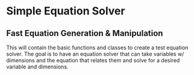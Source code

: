 Simple Equation Solver
==================

Fast Equation Generation & Manipulation
---------------------

This will contain the basic functions and classes to create a test equation solver.
The goal is to have an equation solver that can take variables w/ dimensions and the equation that relates them and solve for a desired variable and dimensions.
